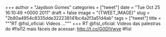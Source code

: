 
+++
author = "Jaydson Gomes"
categories = ["tweet"]
date = "Tue Oct 25 16:10:49 +0000 2011"
draft = false
image = "{TWEET_IMAGE}"
slug = "2b80a4954c8335dde322238141bc4a2f3a51d4ab"
tags = ["tweet"]
title = """RT @fisl_oficial: Vídeos ..."""
+++
RT @fisl_oficial: Vídeos das palestras do #fisl12 mais fáceis de acessar: http://t.co/G0DlVwve #fisl
